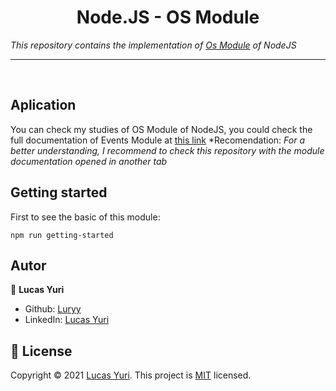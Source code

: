 <h1 align="center">Node.JS - OS Module</h1>

_This repository contains the implementation of [Os Module](https://nodejs.org/api/os.html) of NodeJS_

----
<br/>

## Aplication
You can check my studies of OS Module of NodeJS, you could check the full documentation of Events Module at [this link](https://nodejs.org/api/os.html)
*Recomendation: _For a better understanding, I recommend to check this repository with the module documentation opened in another tab_

## Getting started

First to see the basic of this module:
```
npm run getting-started
```

## Autor

👤 **Lucas Yuri**

- Github: [Luryy](https://github.com/luryy)
- LinkedIn: [Lucas Yuri](https://linkedin.com/in/lucas-yuri)


## 📝 License

Copyright © 2021 [Lucas Yuri](https://github.com/luryy).
This project is [MIT](LICENSE) licensed.
